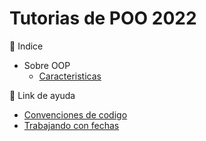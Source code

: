 ﻿# Tutorias de POO 2022

:memo: Indice
- Sobre OOP
  - [Caracteristicas](./docs/characteristics.md) 

:link: Link de ayuda
- [Convenciones de codigo](https://docs.microsoft.com/en-us/dotnet/csharp/fundamentals/coding-style/coding-conventions "conventiosn")
- [Trabajando con fechas](https://www.tutorialsteacher.com/csharp/csharp-datetime "Fechas")